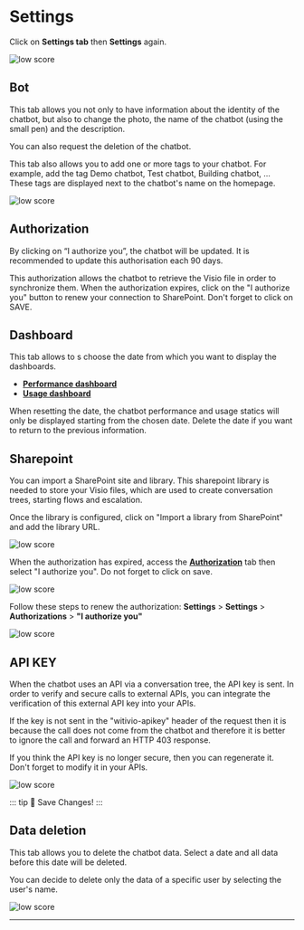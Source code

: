 # Settings

Click on **Settings tab** then **Settings** again.

<div class="image_center">
  <img :src="$withBase('/assets/img/virtual-agent-studio/settings/setting1.png')" alt="low score">
</div>


## Bot


This tab allows you not only to have information about the identity of the chatbot, but also to change the photo, the name of the chatbot (using the small pen) and the description.

You can also request the deletion of the chatbot.

This tab also allows you to add one or more tags to your chatbot. For example, add the tag Demo chatbot, Test chatbot, Building chatbot, ... These tags are displayed next to the chatbot's name on the homepage. 


<div class="image_center">
  <img :src="$withBase('/assets/img/virtual-agent-studio/settings/setting2.png')" alt="low score">
</div>

## Authorization

By clicking on “I authorize you”, the chatbot will be updated. It is recommended
to update this authorisation each 90 days. 

This authorization allows the chatbot to retrieve the Visio file in order to synchronize them. 
When the authorization expires, click on the "I authorize you" button to renew your connection to SharePoint. 
Don't forget to click on SAVE. 


## Dashboard

This tab allows to s choose the date from which you want to display the
dashboards.

* [**Performance dashboard**](/solutions/virtual-agent-studio/chatbot/dashboards/performance.html)
* [**Usage dashboard**](/solutions/virtual-agent-studio/chatbot/dashboards/usage.html)


When resetting the date, the chatbot performance and usage statics will only be displayed starting from the chosen date. 
Delete the date if you want to return to the previous information. 



## Sharepoint

You can import a SharePoint site and library. This sharepoint library is needed to store your Visio files, which are used to create conversation trees, starting flows and escalation. 

Once the library is configured, click on "Import a library from SharePoint" and add the library URL.  

<div class="image_center">
  <img :src="$withBase('/assets/img/virtual-agent-studio/settings/setting3.png')" alt="low score">
</div>

When the authorization has expired, access the [**Authorization**](/solutions/virtual-agent-studio/chatbot/settings/settings.html#authorization) tab then select "I authorize you". Do not forget to click on save. 

<div class="image_center">
  <img :src="$withBase('/assets/img/virtual-agent-studio/settings/setting4.png')" alt="low score">
</div>


Follow these steps to renew the authorization:
**Settings** > **Settings** > **Authorizations** > **"I authorize you"**

<div class="image_center">
  <img :src="$withBase('/assets/img/virtual-agent-studio/settings/setting5.png')" alt="low score">
</div>


## API KEY

When the chatbot uses an API via a conversation tree, the API key is sent. In
order to verify and secure calls to external APIs, you can integrate the
verification of this external API key into your APIs.

If the key is not sent in the "witivio-apikey" header of the request then it is
because the call does not come from the chatbot and therefore it is better to
ignore the call and forward an HTTP 403 response.

If you think the API key is no longer secure, then you can regenerate it. Don't
forget to modify it in your APIs.

<div class="image_center">
  <img :src="$withBase('/assets/img/virtual-agent-studio/settings/setting6.png')" alt="low score">
</div>

::: tip 💾
Save Changes!
:::


## Data deletion

This tab allows you to delete the chatbot data. 
Select a date and all data before this date will be deleted. 

You can decide to delete only the data of a specific user by selecting the user's name. 

<div class="image_center">
  <img :src="$withBase('/assets/img/virtual-agent-studio/settings/setting7.png')" alt="low score">
</div>




---

<Intercom />
<Clarity />
<GoogleAnalytics />
